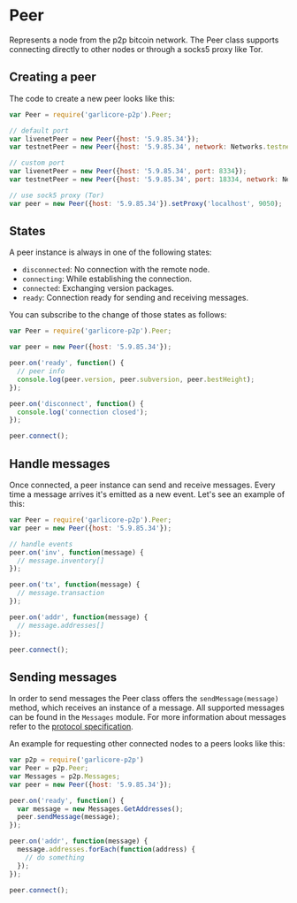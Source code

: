 # Peer
Represents a node from the p2p bitcoin network. The Peer class supports connecting directly to other nodes or through a socks5 proxy like Tor.

## Creating a peer
The code to create a new peer looks like this:

```javascript
var Peer = require('garlicore-p2p').Peer;

// default port
var livenetPeer = new Peer({host: '5.9.85.34'});
var testnetPeer = new Peer({host: '5.9.85.34', network: Networks.testnet});

// custom port
var livenetPeer = new Peer({host: '5.9.85.34', port: 8334});
var testnetPeer = new Peer({host: '5.9.85.34', port: 18334, network: Networks.testnet});

// use sock5 proxy (Tor)
var peer = new Peer({host: '5.9.85.34'}).setProxy('localhost', 9050);
```

## States
A peer instance is always in one of the following states:
- `disconnected`: No connection with the remote node.
- `connecting`: While establishing the connection.
- `connected`: Exchanging version packages.
- `ready`: Connection ready for sending and receiving messages.

You can subscribe to the change of those states as follows:

```javascript
var Peer = require('garlicore-p2p').Peer;

var peer = new Peer({host: '5.9.85.34'});

peer.on('ready', function() {
  // peer info
  console.log(peer.version, peer.subversion, peer.bestHeight);
});

peer.on('disconnect', function() {
  console.log('connection closed');
});

peer.connect();
```

## Handle messages
Once connected, a peer instance can send and receive messages. Every time a message arrives it's emitted as a new event. Let's see an example of this:

```javascript
var Peer = require('garlicore-p2p').Peer;
var peer = new Peer({host: '5.9.85.34'});

// handle events
peer.on('inv', function(message) {
  // message.inventory[]
});

peer.on('tx', function(message) {
  // message.transaction
});

peer.on('addr', function(message) {
  // message.addresses[]
});

peer.connect();
```

## Sending messages
In order to send messages the Peer class offers the `sendMessage(message)` method, which receives an instance of a message. All supported messages can be found in the `Messages` module. For more information about messages refer to the [protocol specification](https://en.bitcoin.it/wiki/Protocol_specification).

An example for requesting other connected nodes to a peers looks like this:

```javascript
var p2p = require('garlicore-p2p')
var Peer = p2p.Peer;
var Messages = p2p.Messages;
var peer = new Peer({host: '5.9.85.34'});

peer.on('ready', function() {
  var message = new Messages.GetAddresses();
  peer.sendMessage(message);
});

peer.on('addr', function(message) {
  message.addresses.forEach(function(address) {
    // do something
  });
});

peer.connect();
```
